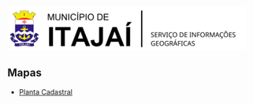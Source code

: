 <img  src="assets/images/BRASAO_TITULO.svg"  alt="Brasão Itajaí-SC"  title="Itajaí-SC"  height="90" />

Mapas
-----
  - [Planta Cadastral](https://plantacadastral.itajai.sc.gov.br/)
